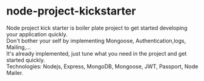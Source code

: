 # node-project-kickstarter
<span>
Node project kick starter is boiler plate project to get started developing your application quickly.<br/>
Don't bother your self by implementing Mongoose, Authentication,logs, Mailing,...<br/>
  It's already implemented, just tune what you need in the project and get started quickly.<br/>
  Technologies: Nodejs, Express, MongoDB, Mongoose, JWT, Passport, Node Mailer.
</span>
